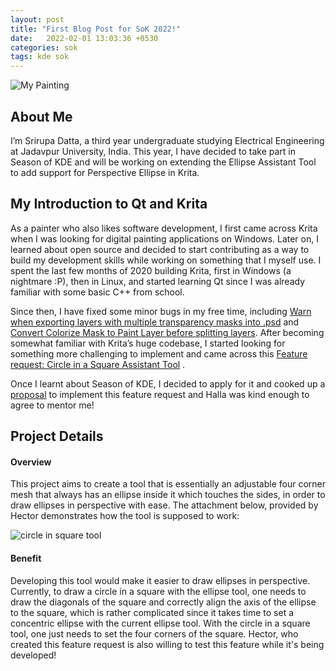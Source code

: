 ```yaml
---
layout: post
title: "First Blog Post for SoK 2022!"
date:   2022-02-01 13:03:36 +0530
categories: sok
tags: kde sok
---
```

![My Painting](https://i.postimg.cc/PqdgrknP/starry-night2.png)

## About Me 

I’m Srirupa Datta, a third year undergraduate studying Electrical Engineering at Jadavpur University, India. This year, I have decided to take part in Season of KDE and will be working on extending the Ellipse Assistant Tool to add support for Perspective Ellipse in Krita.

## My Introduction to Qt and Krita

As a painter who also likes software development, I first came across Krita when I was looking for digital painting applications on Windows. Later on, I learned about open source and decided to start contributing as a way to build my development skills while working on something that I myself use. I spent the last few months of 2020 building Krita, first in Windows (a nightmare :P), then in Linux, and started learning Qt since I was already familiar with some basic C++ from school.

Since then, I have fixed some minor bugs in my free time, including [Warn when exporting layers with multiple transparency masks into .psd](https://invent.kde.org/graphics/krita/-/merge_requests/801) and [Convert Colorize Mask to Paint Layer before splitting layers](https://invent.kde.org/graphics/krita/-/merge_requests/894). After becoming somewhat familiar with Krita’s huge codebase, I started looking for something more challenging to implement and came across this [Feature request: Circle in a Square Assistant Tool](https://bugs.kde.org/show_bug.cgi?id=405643) .

Once I learnt about Season of KDE, I decided to apply for it and cooked up a [proposal](https://season.kde.org/project/88) to implement this feature request and Halla was kind enough to agree to mentor me!

## Project Details

#### Overview
This project aims to create a tool that is essentially an adjustable four corner mesh that always has an ellipse inside it which touches the sides, in order to draw ellipses in perspective with ease.
The attachment below, provided by Hector demonstrates how the tool is supposed to work:

![circle in square tool](https://bugsfiles.kde.org/attachment.cgi?id=122943)

#### Benefit
Developing this tool would make it easier to draw ellipses in perspective. Currently, to draw a circle in a square with the ellipse tool, one needs to draw the diagonals of the square and correctly align the axis of the ellipse to the square, which is rather complicated since it takes time to set a concentric ellipse with the current ellipse tool. With the circle in a square tool, one just needs to set the four corners of the square.
Hector, who created this feature request is also willing to test this feature while it's being developed!
